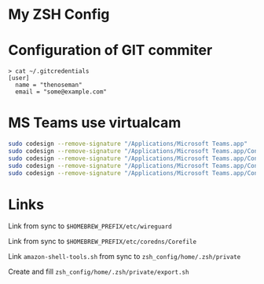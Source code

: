# My ZSH Config

# Configuration of GIT commiter
```
> cat ~/.gitcredentials
[user]
  name = "thenoseman"
  email = "some@example.com"
```

# MS Teams use virtualcam

```bash
sudo codesign --remove-signature "/Applications/Microsoft Teams.app"
sudo codesign --remove-signature "/Applications/Microsoft Teams.app/Contents/Frameworks/Microsoft Teams Helper.app"
sudo codesign --remove-signature "/Applications/Microsoft Teams.app/Contents/Frameworks/Microsoft Teams Helper (GPU).app"
sudo codesign --remove-signature "/Applications/Microsoft Teams.app/Contents/Frameworks/Microsoft Teams Helper (Renderer).app"
sudo codesign --remove-signature "/Applications/Microsoft Teams.app/Contents/Frameworks/Microsoft Teams Helper (Plugin).app"
```

# Links
Link from sync  to `$HOMEBREW_PREFIX/etc/wireguard`

Link from sync  to `$HOMEBREW_PREFIX/etc/coredns/Corefile`

Link `amazon-shell-tools.sh` from sync to `zsh_config/home/.zsh/private`

Create and fill `zsh_config/home/.zsh/private/export.sh`
